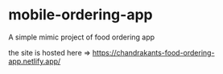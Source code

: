 # mobile-ordering-app

A simple mimic project of food ordering app

the site is hosted here => https://chandrakants-food-ordering-app.netlify.app/

